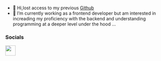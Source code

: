 

- 👋 Hi,lost access to my previous [Github](https://github.com/ssama8)
- 👀 I’m currently working as a frontend developer but am interested in increading my proficiency with the backend and understanding programming at a deeper level under the hood ...



### Socials
<p align="left"> <a href="https://www.linkedin.com/in/saket-sama-748526201" target="_blank" rel="noreferrer"><img src="https://raw.githubusercontent.com/danielcranney/readme-generator/main/public/icons/socials/linkedin.svg" width="32" height="32" /></a></p>

<!---
ssama88/ssama88 is a ✨ special ✨ repository because its `README.md` (this file) appears on your GitHub profile.
You can click the Preview link to take a look at your changes.
--->
